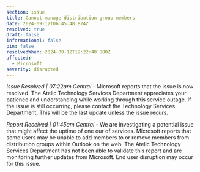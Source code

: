 ```yaml
---
section: issue
title: Cannot manage distribution group members
date: 2024-09-12T06:45:48.874Z
resolved: true
draft: false
informational: false
pin: false
resolvedWhen: 2024-09-12T12:22:48.880Z
affected:
  - Microsoft
severity: disrupted
---
```

*Issue Resolved | 07:22am Central* - Microsoft reports that the issue is now resolved. The Atelic Technology Services Department appreciates your patience and understanding while working through this service outage. If the issue is still occurring, please contact the Technology Services Department. This will be the last update unless the issue recurs.

*Report Received | 01:45am Central* - We are investigating a potential issue that might affect the uptime of one our of services. Microsoft reports that some users may be unable to add members to or remove members from distribution groups within Outlook on the web. The Atelic Technology Services Department has not been able to validate this report and are monitoring further updates from Microsoft. End user disruption may occur for this issue.